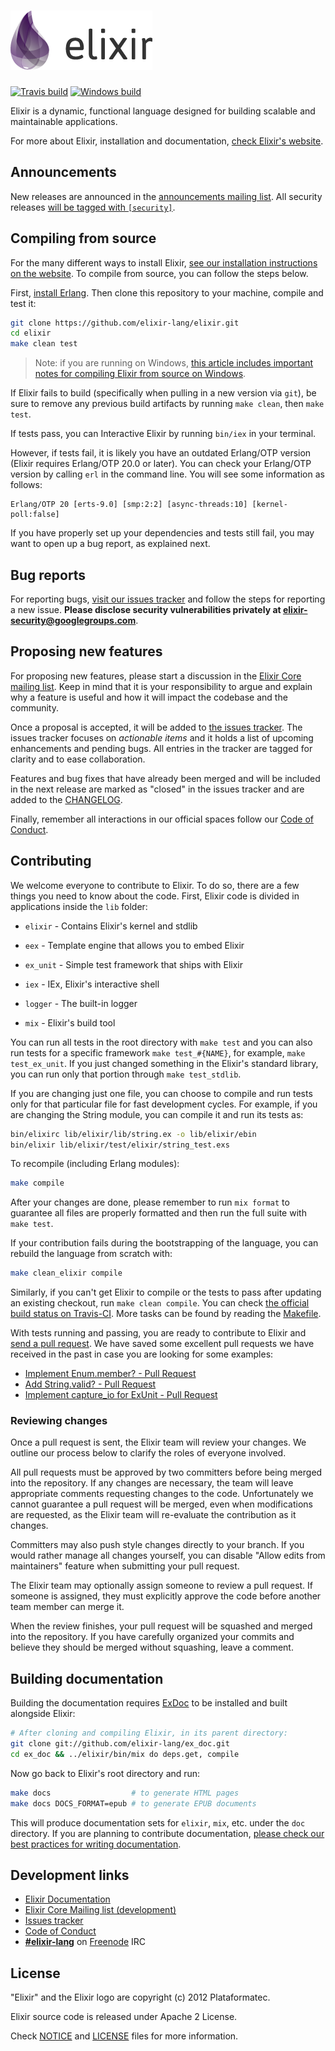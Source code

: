 ![Elixir](https://github.com/elixir-lang/elixir-lang.github.com/raw/master/images/logo/logo.png)
=========
[![Travis build](https://secure.travis-ci.org/elixir-lang/elixir.svg?branch=master
"Build Status")](https://travis-ci.org/elixir-lang/elixir)
[![Windows build](https://ci.appveyor.com/api/projects/status/macwuxq7aiiv61g1?svg=true)](https://ci.appveyor.com/project/josevalim/elixir)

Elixir is a dynamic, functional language designed for building scalable
and maintainable applications.

For more about Elixir, installation and documentation,
[check Elixir's website](https://elixir-lang.org/).

## Announcements

New releases are announced in the
[announcements mailing list](https://groups.google.com/group/elixir-lang-ann).
All security releases [will be tagged with `[security]`](https://groups.google.com/forum/#!searchin/elixir-lang-ann/%5Bsecurity%5D%7Csort:date).

## Compiling from source

For the many different ways to install Elixir,
[see our installation instructions on the website](https://elixir-lang.org/install.html).
To compile from source, you can follow the steps below.

First, [install Erlang](https://elixir-lang.org/install.html#installing-erlang). Then clone this repository to your machine, compile and test it:

```sh
git clone https://github.com/elixir-lang/elixir.git
cd elixir
make clean test
```

> Note: if you are running on Windows,
[this article includes important notes for compiling Elixir from source
on Windows](https://github.com/elixir-lang/elixir/wiki/Windows).

If Elixir fails to build (specifically when pulling in a new version via
`git`), be sure to remove any previous build artifacts by running
`make clean`, then `make test`.

If tests pass, you can Interactive Elixir by running `bin/iex` in your terminal.

However, if tests fail, it is likely you have an outdated Erlang/OTP version
(Elixir requires Erlang/OTP 20.0 or later). You can check your Erlang/OTP version
by calling `erl` in the command line. You will see some information as follows:

    Erlang/OTP 20 [erts-9.0] [smp:2:2] [async-threads:10] [kernel-poll:false]

If you have properly set up your dependencies and tests still fail,
you may want to open up a bug report, as explained next.

## Bug reports

For reporting bugs, [visit our issues tracker][2] and follow the steps
for reporting a new issue. **Please disclose security vulnerabilities
privately at elixir-security@googlegroups.com**.

## Proposing new features

For proposing new features, please start a discussion in the
[Elixir Core mailing list][3]. Keep in mind that it is your responsibility
to argue and explain why a feature is useful and how it will impact the
codebase and the community.

Once a proposal is accepted, it will be added to [the issues tracker][2].
The issues tracker focuses on *actionable items* and it holds a list of
upcoming enhancements and pending bugs. All entries in the tracker are
tagged for clarity and to ease collaboration.

Features and bug fixes that have already been merged and will be included
in the next release are marked as "closed" in the issues tracker and are
added to the [CHANGELOG](CHANGELOG.md).

Finally, remember all interactions in our official spaces follow our
[Code of Conduct][1].

## Contributing

We welcome everyone to contribute to Elixir. To do so, there are a few
things you need to know about the code. First, Elixir code is divided
in applications inside the `lib` folder:

* `elixir` - Contains Elixir's kernel and stdlib

* `eex` - Template engine that allows you to embed Elixir

* `ex_unit` - Simple test framework that ships with Elixir

* `iex` - IEx, Elixir's interactive shell

* `logger` - The built-in logger

* `mix` - Elixir's build tool

You can run all tests in the root directory with `make test` and you can
also run tests for a specific framework `make test_#{NAME}`, for example,
`make test_ex_unit`. If you just changed something in the Elixir's standard
library, you can run only that portion through `make test_stdlib`.

If you are changing just one file, you can choose to compile and run tests only
for that particular file for fast development cycles. For example, if you
are changing the String module, you can compile it and run its tests as:

```sh
bin/elixirc lib/elixir/lib/string.ex -o lib/elixir/ebin
bin/elixir lib/elixir/test/elixir/string_test.exs
```

To recompile (including Erlang modules):

```sh
make compile
```

After your changes are done, please remember to run `mix format` to guarantee
all files are properly formatted and then run the full suite with
`make test`.

If your contribution fails during the bootstrapping of the language,
you can rebuild the language from scratch with:

```sh
make clean_elixir compile
```

Similarly, if you can't get Elixir to compile or the tests to pass after
updating an existing checkout, run `make clean compile`. You can check
[the official build status on Travis-CI](https://travis-ci.org/elixir-lang/elixir).
More tasks can be found by reading the [Makefile](./Makefile).

With tests running and passing, you are ready to contribute to Elixir and
[send a pull request](https://help.github.com/articles/using-pull-requests/).
We have saved some excellent pull requests we have received in the past in
case you are looking for some examples:

* [Implement Enum.member? - Pull Request](https://github.com/elixir-lang/elixir/pull/992)
* [Add String.valid? - Pull Request](https://github.com/elixir-lang/elixir/pull/1058)
* [Implement capture_io for ExUnit - Pull Request](https://github.com/elixir-lang/elixir/pull/1059)

### Reviewing changes

Once a pull request is sent, the Elixir team will review your changes.
We outline our process below to clarify the roles of everyone involved.

All pull requests must be approved by two committers before being merged into
the repository. If any changes are necessary, the team will leave appropriate
comments requesting changes to the code. Unfortunately we cannot guarantee a
pull request will be merged, even when modifications are requested, as the Elixir
team will re-evaluate the contribution as it changes.

Committers may also push style changes directly to your branch. If you would
rather manage all changes yourself, you can disable "Allow edits from maintainers"
feature when submitting your pull request.

The Elixir team may optionally assign someone to review a pull request.
If someone is assigned, they must explicitly approve the code before
another team member can merge it.

When the review finishes, your pull request will be squashed and merged
into the repository. If you have carefully organized your commits and
believe they should be merged without squashing, leave a comment.

## Building documentation

Building the documentation requires [ExDoc](https://github.com/elixir-lang/ex_doc)
to be installed and built alongside Elixir:

```sh
# After cloning and compiling Elixir, in its parent directory:
git clone git://github.com/elixir-lang/ex_doc.git
cd ex_doc && ../elixir/bin/mix do deps.get, compile
```

Now go back to Elixir's root directory and run:

```sh
make docs                  # to generate HTML pages
make docs DOCS_FORMAT=epub # to generate EPUB documents
```

This will produce documentation sets for `elixir`, `mix`, etc. under
the `doc` directory. If you are planning to contribute documentation,
[please check our best practices for writing documentation](https://hexdocs.pm/elixir/writing-documentation.html).

## Development links

  * [Elixir Documentation][6]
  * [Elixir Core Mailing list (development)][3]
  * [Issues tracker][2]
  * [Code of Conduct][1]
  * **[#elixir-lang][4]** on [Freenode][5] IRC

  [1]: CODE_OF_CONDUCT.md
  [2]: https://github.com/elixir-lang/elixir/issues
  [3]: https://groups.google.com/group/elixir-lang-core
  [4]: https://webchat.freenode.net/?channels=#elixir-lang
  [5]: http://www.freenode.net
  [6]: https://elixir-lang.org/docs.html

## License

"Elixir" and the Elixir logo are copyright (c) 2012 Plataformatec.

Elixir source code is released under Apache 2 License.

Check [NOTICE](NOTICE) and [LICENSE](LICENSE) files for more information.
